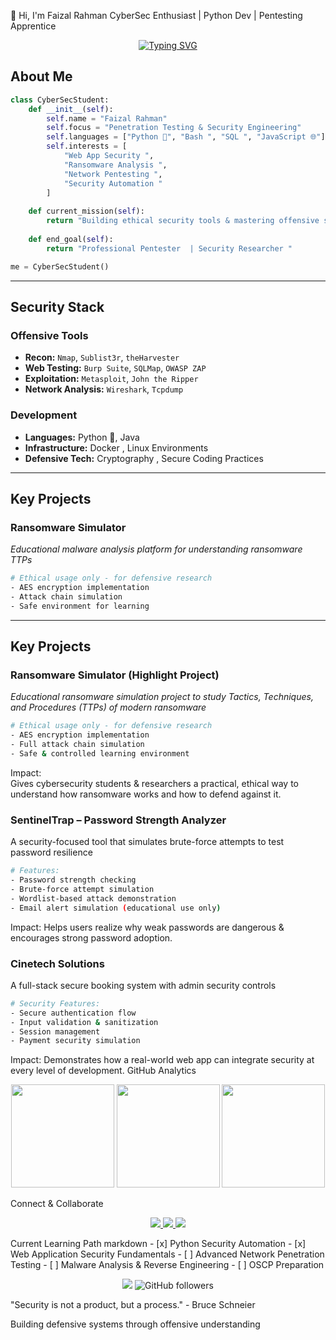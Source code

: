 👋 Hi, I'm Faizal Rahman
 CyberSec Enthusiast | Python Dev | Pentesting Apprentice
<p align="center"> <a href="https://git.io/typing-svg"> <img src="https://readme-typing-svg.herokuapp.com?font=Fira+Code&weight=600&size=22&duration=4000&pause=1000&color=00FF00&center=true&vCenter=true&width=650&lines=Zero+Trust+Advocate;Offensive+Security+Learner;Python+Automation+Enjoyer;Building+Security+Tools;Red+Team+Mindset" alt="Typing SVG" /> </a> </p>

## About Me  

```python
class CyberSecStudent:
    def __init__(self):
        self.name = "Faizal Rahman"
        self.focus = "Penetration Testing & Security Engineering"
        self.languages = ["Python 🐍", "Bash ", "SQL ", "JavaScript 🌐"]
        self.interests = [
            "Web App Security ",
            "Ransomware Analysis ", 
            "Network Pentesting ",
            "Security Automation "
        ]
    
    def current_mission(self):
        return "Building ethical security tools & mastering offensive security "
    
    def end_goal(self):
        return "Professional Pentester  | Security Researcher "

me = CyberSecStudent()
```

---

##  Security Stack  

###  Offensive Tools  
- **Recon:** `Nmap`, `Sublist3r`, `theHarvester`  
- **Web Testing:** `Burp Suite`, `SQLMap`, `OWASP ZAP`  
- **Exploitation:** `Metasploit`, `John the Ripper`  
- **Network Analysis:** `Wireshark`, `Tcpdump`  

###  Development  
- **Languages:** Python 🐍, Java 
- **Infrastructure:** Docker , Linux Environments   
- **Defensive Tech:** Cryptography , Secure Coding Practices  

---

##  Key Projects  

###  Ransomware Simulator  
*Educational malware analysis platform for understanding ransomware TTPs*  

```bash
# Ethical usage only - for defensive research
- AES encryption implementation
- Attack chain simulation
- Safe environment for learning
```

---

## Key Projects  

###  Ransomware Simulator (Highlight Project)  
*Educational ransomware simulation project to study Tactics, Techniques, and Procedures (TTPs) of modern ransomware*  

```bash
# Ethical usage only - for defensive research
- AES encryption implementation 
- Full attack chain simulation 
- Safe & controlled learning environment
```
Impact:  
Gives cybersecurity students & researchers a practical, ethical way to understand how ransomware works and how to defend against it.  
### SentinelTrap – Password Strength Analyzer

A security-focused tool that simulates brute-force attempts to test password resilience
 ```bash
# Features:
- Password strength checking
- Brute-force attempt simulation
- Wordlist-based attack demonstration
- Email alert simulation (educational use only)
```
Impact:
Helps users realize why weak passwords are dangerous & encourages strong password adoption.
### Cinetech Solutions

A full-stack secure booking system with admin security controls
  ```bash
# Security Features:
- Secure authentication flow 
- Input validation & sanitization 
- Session management 
- Payment security simulation 
```
Impact:
Demonstrates how a real-world web app can integrate security at every level of development.
 GitHub Analytics
<p align="center"> <img src="https://github-readme-stats.vercel.app/api?username=FaizalRahman01&show_icons=true&theme=dark&hide_border=true&bg_color=0d1117&title_color=00FF00&text_color=ffffff&icon_color=00FF00" height="165" /> <img src="https://streak-stats.demolab.com?user=FaizalRahman01&theme=dark&hide_border=true&background=0D1117&ring=00FF00&fire=00FF00&currStreakLabel=00FF00" height="165" /> <img src="https://github-readme-stats.vercel.app/api/top-langs/?username=FaizalRahman01&layout=compact&theme=dark&hide_border=true&bg_color=0d1117&title_color=00FF00&text_color=ffffff" height="165" /> </p>
 Connect & Collaborate
<p align="center"> <a href="https://linkedin.com/in/faizal-rahman-68275a260"> <img src="https://img.shields.io/badge/LinkedIn-0A66C2?style=for-the-badge&logo=linkedin&logoColor=white" /> </a> <a href="mailto:faizalrahman7834@gmail.com"> <img src="https://img.shields.io/badge/ProtonMail-8B89CC?style=for-the-badge&logo=protonmail&logoColor=white" /> </a> <a href="https://github.com/FaizalRahman01"> <img src="https://img.shields.io/badge/GitHub-181717?style=for-the-badge&logo=github&logoColor=white" /> </a> </p>
 Current Learning Path
markdown
- [x] Python Security Automation
- [x] Web Application Security Fundamentals
- [ ] Advanced Network Penetration Testing
- [ ] Malware Analysis & Reverse Engineering
- [ ] OSCP Preparation
<p align="center"> <img src="https://komarev.com/ghpvc/?username=FaizalRahman01&label=Profile+Views&color=00FF00&style=flat" /> <img alt="GitHub followers" src="https://img.shields.io/github/followers/FaizalRahman01?label=Follow&style=social"> </p>
"Security is not a product, but a process." - Bruce Schneier

Building defensive systems through offensive understanding 
